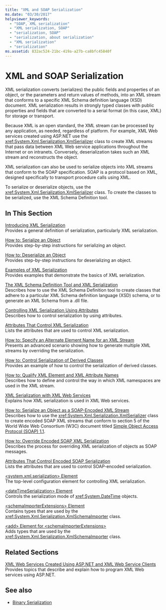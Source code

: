 ```yaml
---
title: "XML and SOAP Serialization"
ms.date: "03/30/2017"
helpviewer_keywords: 
  - "SOAP, XML serialization"
  - "XML serialization, SOAP"
  - "serialization, SOAP"
  - "serialization, about serialization"
  - "XML serialization"
  - "serialization"
ms.assetid: 832ac524-21bc-419a-a27b-ca8bfc45840f
---
```

# XML and SOAP Serialization

XML serialization converts (serializes) the public fields and properties of an object, or the parameters and return values of methods, into an XML stream that conforms to a specific XML Schema definition language (XSD) document. XML serialization results in strongly typed classes with public properties and fields that are converted to a serial format (in this case, XML) for storage or transport.

Because XML is an open standard, the XML stream can be processed by any application, as needed, regardless of platform. For example, XML Web services created using ASP.NET use the <xref:System.Xml.Serialization.XmlSerializer> class to create XML streams that pass data between XML Web service applications throughout the Internet or on intranets. Conversely, deserialization takes such an XML stream and reconstructs the object.

XML serialization can also be used to serialize objects into XML streams that conform to the SOAP specification. SOAP is a protocol based on XML, designed specifically to transport procedure calls using XML.

To serialize or deserialize objects, use the <xref:System.Xml.Serialization.XmlSerializer> class. To create the classes to be serialized, use the XML Schema Definition tool.

## In This Section

[Introducing XML Serialization](introducing-xml-serialization.md)  
Provides a general definition of serialization, particularly XML serialization.

[How to: Serialize an Object](how-to-serialize-an-object.md)  
Provides step-by-step instructions for serializing an object.

[How to: Deserialize an Object](how-to-deserialize-an-object.md)  
Provides step-by-step instructions for deserializing an object.

[Examples of XML Serialization](examples-of-xml-serialization.md)  
Provides examples that demonstrate the basics of XML serialization.

[The XML Schema Definition Tool and XML Serialization](the-xml-schema-definition-tool-and-xml-serialization.md)  
Describes how to use the XML Schema Definition tool to create classes that adhere to a particular XML Schema definition language (XSD) schema, or to generate an XML Schema from a .dll file.

[Controlling XML Serialization Using Attributes](controlling-xml-serialization-using-attributes.md)  
Describes how to control serialization by using attributes.

[Attributes That Control XML Serialization](attributes-that-control-xml-serialization.md)  
Lists the attributes that are used to control XML serialization.

[How to: Specify an Alternate Element Name for an XML Stream](how-to-specify-an-alternate-element-name-for-an-xml-stream.md)  
Presents an advanced scenario showing how to generate multiple XML streams by overriding the serialization.

[How to: Control Serialization of Derived Classes](how-to-control-serialization-of-derived-classes.md)  
Provides an example of how to control the serialization of derived classes.

[How to: Qualify XML Element and XML Attribute Names](how-to-qualify-xml-element-and-xml-attribute-names.md)  
Describes how to define and control the way in which XML namespaces are used in the XML stream.

[XML Serialization with XML Web Services](xml-serialization-with-xml-web-services.md)  
Explains how XML serialization is used in XML Web services.

[How to: Serialize an Object as a SOAP-Encoded XML Stream](how-to-serialize-an-object-as-a-soap-encoded-xml-stream.md)  
Describes how to use the <xref:System.Xml.Serialization.XmlSerializer> class to create encoded SOAP XML streams that conform to section 5 of the World Wide Web Consortium (W3C) document titled [Simple Object Access Protocol (SOAP) 1.1](https://www.w3.org/TR/2000/NOTE-SOAP-20000508/).

[How to: Override Encoded SOAP XML Serialization](how-to-override-encoded-soap-xml-serialization.md)  
Describes the process for overriding XML serialization of objects as SOAP messages.

[Attributes That Control Encoded SOAP Serialization](attributes-that-control-encoded-soap-serialization.md)  
Lists the attributes that are used to control SOAP-encoded serialization.

[\<system.xml.serialization> Element](system-xml-serialization-element.md)  
The top-level configuration element for controlling XML serialization.

[\<dateTimeSerialization> Element](datetimeserialization-element.md)  
Controls the serialization mode of <xref:System.DateTime> objects.

[\<schemaImporterExtensions> Element](schemaimporterextensions-element.md)  
Contains types that are used by the <xref:System.Xml.Serialization.XmlSchemaImporter> class.

[\<add> Element for \<schemaImporterExtensions>](add-element-for-schemaimporterextensions.md)  
Adds types that are used by the <xref:System.Xml.Serialization.XmlSchemaImporter> class.

## Related Sections

[XML Web Services Created Using ASP.NET and XML Web Service Clients](https://docs.microsoft.com/previous-versions/dotnet/netframework-4.0/7bkzywba(v=vs.100))  
Provides topics that describe and explain how to program XML Web services using ASP.NET.

## See also

- [Binary Serialization](binary-serialization.md)
